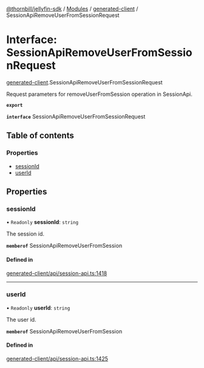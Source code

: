 [@thornbill/jellyfin-sdk](../README.md) / [Modules](../modules.md) / [generated-client](../modules/generated_client.md) / SessionApiRemoveUserFromSessionRequest

# Interface: SessionApiRemoveUserFromSessionRequest

[generated-client](../modules/generated_client.md).SessionApiRemoveUserFromSessionRequest

Request parameters for removeUserFromSession operation in SessionApi.

**`export`**

**`interface`** SessionApiRemoveUserFromSessionRequest

## Table of contents

### Properties

- [sessionId](generated_client.SessionApiRemoveUserFromSessionRequest.md#sessionid)
- [userId](generated_client.SessionApiRemoveUserFromSessionRequest.md#userid)

## Properties

### sessionId

• `Readonly` **sessionId**: `string`

The session id.

**`memberof`** SessionApiRemoveUserFromSession

#### Defined in

[generated-client/api/session-api.ts:1418](https://github.com/jellyfin/jellyfin-sdk-typescript/blob/7402732/src/generated-client/api/session-api.ts#L1418)

___

### userId

• `Readonly` **userId**: `string`

The user id.

**`memberof`** SessionApiRemoveUserFromSession

#### Defined in

[generated-client/api/session-api.ts:1425](https://github.com/jellyfin/jellyfin-sdk-typescript/blob/7402732/src/generated-client/api/session-api.ts#L1425)
